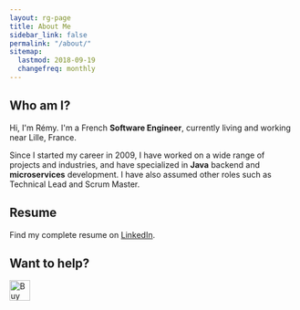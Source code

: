 ```yaml
---
layout: rg-page
title: About Me
sidebar_link: false
permalink: "/about/"
sitemap:
  lastmod: 2018-09-19
  changefreq: monthly
---
```


## Who am I?

Hi, I'm Rémy. I'm a French **Software Engineer**, currently living and working near Lille, France.

Since I started my career in 2009, I have worked on a wide range of projects and industries, and have specialized in **Java** backend and **microservices** development. I have also assumed other roles such as Technical Lead and Scrum Master.

## Resume

Find my complete resume on [LinkedIn](https://www.linkedin.com/in/remygardette/).

## Want to help?

<a href='https://ko-fi.com/H2H8VHJI' target='_blank'>
  <img height='36' style='border:0px;height:36px;' src='https://cdn.ko-fi.com/cdn/kofi2.png?v=2' border='0' alt='Buy Me a Coffee at ko-fi.com' class="no-align"/>
</a>
